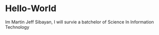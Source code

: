 # Hello-World 
Im Martin Jeff Sibayan, I will survie a batchelor of Science In Information Technology

